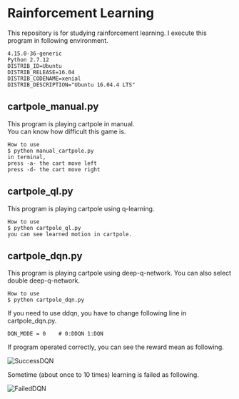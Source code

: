 # Rainforcement Learning  
This repository is for studying rainforcement learning.
I execute this program in following environment.

```
4.15.0-36-generic
Python 2.7.12
DISTRIB_ID=Ubuntu
DISTRIB_RELEASE=16.04
DISTRIB_CODENAME=xenial
DISTRIB_DESCRIPTION="Ubuntu 16.04.4 LTS"
```

## cartpole_manual.py  
This program is playing cartpole in manual.  
You can know how difficult this game is.  
  
```
How to use
$ python manual_cartpole.py  
in terminal,
press -a- the cart move left  
press -d- the cart move right  
```

## cartpole_ql.py  
This program is playing cartpole using q-learning.  

```
How to use  
$ python cartpole_ql.py  
you can see learned motion in cartpole.
```

## cartpole_dqn.py
This program is playing cartpole using deep-q-network. You can also select double deep-q-network.

```
How to use
$ python cartpole_dqn.py
```

If you need to use ddqn, you have to change following line in cartpole_dqn.py.  

```
DQN_MODE = 0    # 0:DDQN 1:DQN
```

If program operated correctly, you can see the reward mean as following.  

![SuccessDQN](https://github.com/HappyKoyo/reinforcement_learning/tree/master/result_images/dqn_success.jpg "success")

Sometime (about once to 10 times) learning is failed as following.  

![FailedDQN](https://github.com/HappyKoyo/reinforcement_learning/tree/master/result_images/dqn_failed.jpg "failed")
